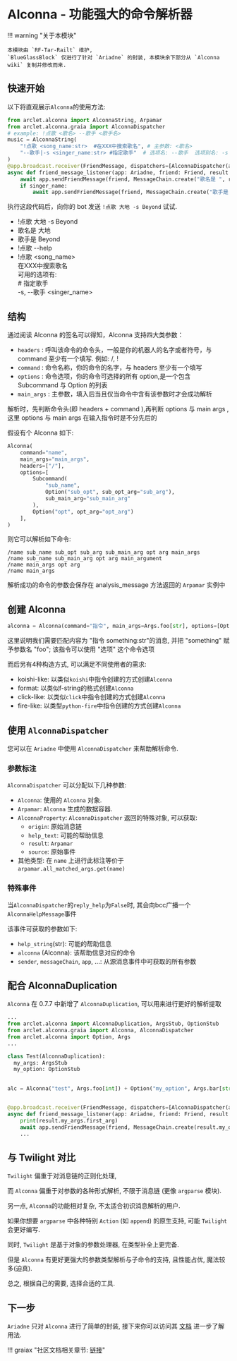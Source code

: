 # Alconna - 功能强大的命令解析器

!!! warning "关于本模块"

    本模块由 `RF-Tar-Railt` 维护,
    `BlueGlassBlock` 仅进行了针对 `Ariadne` 的封装, 本模块余下部分从 `Alconna wiki` 复制并修改而来.

## 快速开始

以下将直观展示`Alconna`的使用方法:

```python
from arclet.alconna import AlconnaString, Arpamar
from arclet.alconna.graia import AlconnaDispatcher
# example: !点歌 <歌名> --歌手 <歌手名>
music = AlconnaString(
    "!点歌 <song_name:str>  #在XXX中搜索歌名", # 主参数: <歌名>
    "--歌手|-s <singer_name:str> #指定歌手"  # 选项名: --歌手  选项别名: -s  选项参数: <歌手名>
)
@app.broadcast.receiver(FriendMessage, dispatchers=[AlconnaDispatcher(alconna=music, help_flag='reply')])
async def friend_message_listener(app: Ariadne, friend: Friend, result: Arpamar):
    await app.sendFriendMessage(friend, MessageChain.create("歌名是 ", result.song_name))
    if singer_name:
        await app.sendFriendMessage(friend, MessageChain.create("歌手是 ", result.singer_name))
```

执行这段代码后，向你的 bot 发送 `!点歌 大地 -s Beyond` 试试.

<div>
<ul>
 <li class="chat right">!点歌 大地 -s Beyond</li>
 <li class="chat left">歌名是 大地</li>
 <li class="chat left">歌手是 Beyond</li>
 <li class="chat right">!点歌 --help</li>
 <li class="chat left">!点歌 &lt;song_name&gt;<br>在XXX中搜索歌名<br>可用的选项有:<br>&#35; 指定歌手<br>  -s, --歌手 &lt;singer_name&gt;</li>
</ul>
</div>

## 结构

通过阅读 Alconna 的签名可以得知，Alconna 支持四大类参数：

-   `headers` : 呼叫该命令的命令头，一般是你的机器人的名字或者符号，与 command 至少有一个填写. 例如: /, !
-   `command` : 命令名称，你的命令的名字，与 headers 至少有一个填写
-   `options` : 命令选项，你的命令可选择的所有 option,是一个包含 Subcommand 与 Option 的列表
-   `main_args` : 主参数，填入后当且仅当命令中含有该参数时才会成功解析

解析时，先判断命令头(即 headers + command ),再判断 options 与 main args , 这里 options 与 main args 在输入指令时是不分先后的

假设有个 Alconna 如下:

```python
Alconna(
    command="name",
    main_args="main_args",
    headers=["/"],
    options=[
        Subcommand(
            "sub_name",
            Option("sub_opt", sub_opt_arg="sub_arg"),
            sub_main_arg="sub_main_arg"
        ),
        Option("opt", opt_arg="opt_arg")
    ],
)
```

则它可以解析如下命令:

```
/name sub_name sub_opt sub_arg sub_main_arg opt arg main_args
/name sub_name sub_main_arg opt arg main_argument
/name main_args opt arg
/name main_args
```

解析成功的命令的参数会保存在 analysis_message 方法返回的 `Arpamar` 实例中

## 创建 Alconna

```python
alconna = Alconna(command="指令", main_args=Args.foo[str], options=[Option("选项")])
```

这里说明我们需要匹配内容为 "指令 something:str"的消息, 并把 "something" 赋予参数名 "foo"; 该指令可以使用 "选项" 这个命令选项

而后另有4种构造方式, 可以满足不同使用者的需求:
- koishi-like: 以类似`koishi`中指令创建的方式创建`Alconna`
- format: 以类似f-string的格式创建`Alconna`
- click-like: 以类似`click`中指令创建的方式创建`Alconna`
- fire-like: 以类型`python-fire`中指令创建的方式创建`Alconna`

## 使用 `AlconnaDispatcher`

您可以在 `Ariadne` 中使用 `AlconnaDispatcher` 来帮助解析命令.

### 参数标注

`AlconnaDispatcher` 可以分配以下几种参数:

- `Alconna`: 使用的 `Alconna` 对象.
- `Arpamar`: `Alconna` 生成的数据容器.
- `AlconnaProperty`: `AlconnaDispatcher` 返回的特殊对象, 可以获取:
    - `origin`: 原始消息链
    - `help_text`: 可能的帮助信息
    - `result`: `Arpamar`
    - `source`: 原始事件
- 其他类型: 在 `name` 上进行此标注等价于`arpamar.all_matched_args.get(name)`

### 特殊事件

当`AlconnaDispatcher`的`reply_help`为`False`时, 其会向bcc广播一个`AlconnaHelpMessage`事件

该事件可获取的参数如下:
- `help_string`(str): 可能的帮助信息
- `alconna` (Alconna): 该帮助信息对应的命令
- `sender`, `messageChain`, `app`, ...: 从源消息事件中可获取的所有参数

## 配合 AlconnaDuplication

`Alconna` 在 0.7.7 中新增了 `AlconnaDuplication`, 可以用来进行更好的解析提取

```python
...
from arclet.alconna import AlconnaDuplication, ArgsStub, OptionStub
from arclet.alconna.graia import Alconna, AlconnaDispatcher
from arclet.alconna import Option, Args
...

class Test(AlconnaDuplication):
  my_args: ArgsStub
  my_option: OptionStub
  

alc = Alconna("test", Args.foo[int]) + Option("my_option", Args.bar[str])


@app.broadcast.receiver(FriendMessage, dispatchers=[AlconnaDispatcher(alconna=alc)])
async def friend_message_listener(app: Ariadne, friend: Friend, result: Test):
    print(result.my_args.first_arg)
    await app.sendFriendMessage(friend, MessageChain.create(result.my_option.name))
    ...
```

## 与 Twilight 对比

`Twilight` 偏重于对消息链的正则化处理,

而 `Alconna` 偏重于对参数的各种形式解析, 不限于消息链 (更像 `argparse` 模块).

另一点, `Alconna`的功能相对复杂, 不太适合初识消息解析的用户.

如果你想要 `argparse` 中各种特别 `Action` (如 `append`) 的原生支持, 可能 `Twilight` 会更好编写.

同时, `Twilight` 是基于对象的参数处理器, 在类型补全上更完备.

但是 `Alconna` 有更好更强大的参数类型解析与子命令的支持, 且性能占优, 魔法较多(迫真).

总之, 根据自己的需要, 选择合适的工具.

## 下一步

`Ariadne` 只对 `Alconna` 进行了简单的封装, 接下来你可以访问其 [文档](https://arcletproject.github.io/docs/alconna/tutorial) 进一步了解用法.

!!! graiax "社区文档相关章节: [链接](https://graiax.cn/make_ero_bot/tutorials/6_4_alconna.html)"